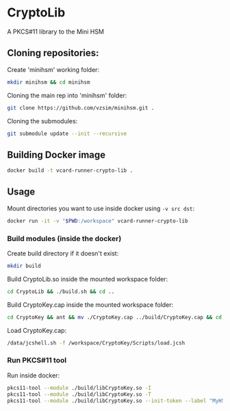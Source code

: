 # CryptoLib

A PKCS#11 library to the Mini HSM

## Cloning repositories:

Create 'minihsm' working folder:
```bash
mkdir minihsm && cd minihsm
```
Cloning the main rep into 'minihsm' folder:
```bash
git clone https://github.com/vzsim/minihsm.git .
```
Cloning the submodules:
```bash
git submodule update --init --recursive
```

## Building Docker image

```bash
docker build -t vcard-runner-crypto-lib .
```

## Usage

Mount directories you want to use inside docker using `-v src dst`:

```bash
docker run -it -v "$PWD:/workspace" vcard-runner-crypto-lib 
```

### Build modules (inside the docker)

Create build directory if it doesn't exist:

```bash
mkdir build
```

Build CryptoLib.so inside the mounted workspace folder:

```bash
cd CryptoLib && ./build.sh && cd ..
```

Build CryptoKey.cap inside the mounted workspace folder:

```bash
cd CryptoKey && ant && mv ./CryptoKey.cap ../build/CryptoKey.cap && cd ..
```

Load CryptoKey.cap:

```bash
/data/jcshell.sh -f /workspace/CryptoKey/Scripts/load.jcsh 
```

### Run PKCS#11 tool

Run inside docker:

```bash
pkcs11-tool --module ./build/libCryptoKey.so -I
pkcs11-tool --module ./build/libCryptoKey.so -T
pkcs11-tool --module ./build/libCryptoKey.so --init-token --label "MyHSM" --so-pin "01234"
```
